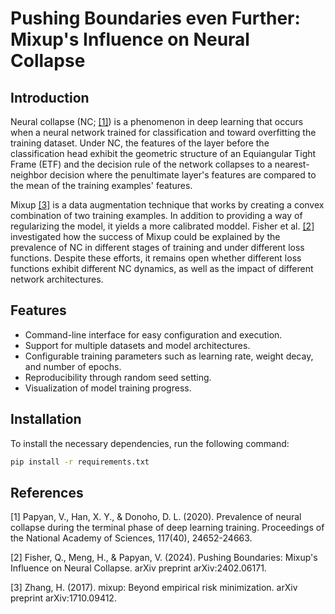 # Pushing Boundaries even Further: Mixup's Influence on Neural Collapse

## Introduction

Neural collapse (NC; [[1]](#1)) is a phenomenon in deep learning that occurs when a neural network trained
for classification and toward overfitting the training dataset. Under NC, the features of the layer before
the classification head exhibit the geometric structure of an Equiangular Tight Frame (ETF) and the decision
rule of the network collapses to a nearest-neighbor decision where the penultimate layer's features are
compared to the mean of the training examples' features.

Mixup [[3]](#3) is a data augmentation technique that works by creating a convex combination of two training
examples. In addition to providing a way of regularizing the model, it yields a more calibrated moddel.
Fisher et al. [[2]](#2) investigated how the success of Mixup could be explained by the prevalence of NC
in different stages of training and under different loss functions. Despite these efforts, it remains open
whether different loss functions exhibit different NC dynamics, as well as the impact of different network
architectures.

## Features

- Command-line interface for easy configuration and execution.
- Support for multiple datasets and model architectures.
- Configurable training parameters such as learning rate, weight decay, and number of epochs.
- Reproducibility through random seed setting.
- Visualization of model training progress.

## Installation

To install the necessary dependencies, run the following command:

```bash
pip install -r requirements.txt
```

## References

<a id="1">[1]</a>
Papyan, V., Han, X. Y., & Donoho, D. L. (2020). Prevalence of neural collapse during the terminal phase of deep learning training. Proceedings of the National Academy of Sciences, 117(40), 24652-24663.

<a id="2">[2]</a>
Fisher, Q., Meng, H., & Papyan, V. (2024). Pushing Boundaries: Mixup's Influence on Neural Collapse. arXiv preprint arXiv:2402.06171.

<a id="3">[3]</a>
Zhang, H. (2017). mixup: Beyond empirical risk minimization. arXiv preprint arXiv:1710.09412.
